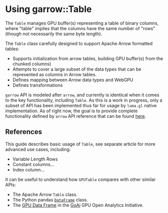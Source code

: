 # Using garrow::Table

The `Table` manages GPU buffer(s) representing a table of binary columns, where "table" implies that the columns have the same number of "rows" (though not necessarily the same byte length).

The `Table` class carefully designed to support Apache Arrow formatted tables:
- Supports initialization from arrow tables, building GPU buffer(s) from the chunked columns)
- Attempts to cover a large subset of the data types that can be represented as columns in Arrow tables.
- Defines mapping between Arrow data types and WebGPU
- Defines transformations

`garrow` API is modeled after `arrow`, and currently is identical when it comes to the key functionality, including `Table`. As this is a work in progress, only a subset of API has been implemented thus far for usage by `luma.gl` native implementation. As of right now, the goal is to provide complete functionality defined by `arrow` API reference that can be found [here](https://arrow.apache.org/docs/cpp/api/table.html#tables).  

## References

This guide describes basic usage of `Table`, see separate article for more advanced use cases, including:
- Variable Length Rows
- Constant columns...
- Index column...

It can be useful to understand how `GPUTable` compares with other similar APIs:
- The Apache Arrow `Table` class.
- The Python pandas [`DataFrame`](https://pandas.pydata.org/pandas-docs/stable/reference/frame.html) class.
- The [GPU Data Frame](http://gpuopenanalytics.com/#/PROJECTS) in the [GoAi](http://gpuopenanalytics.com/#/) GPU Open Analytics Initiative.
